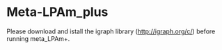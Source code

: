 # Meta-LPAm_plus
Please download and istall the igraph library (http://igraph.org/c/) before running meta_LPAm+.
